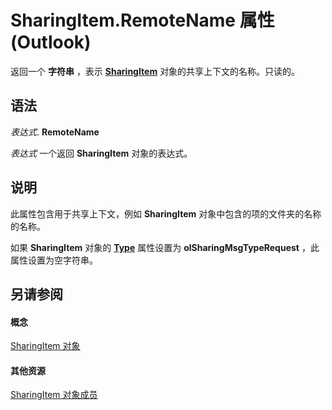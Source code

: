 
# SharingItem.RemoteName 属性 (Outlook)

返回一个 **字符串** ，表示 **[SharingItem](63dd3451-44f3-7cc4-c6e2-7dad5835a7d2.md)** 对象的共享上下文的名称。只读的。


## 语法

 _表达式_. **RemoteName**

 _表达式_ 一个返回 **SharingItem** 对象的表达式。


## 说明

此属性包含用于共享上下文，例如 **SharingItem** 对象中包含的项的文件夹的名称的名称。

如果 **SharingItem** 对象的 **[Type](1077b74f-38ee-8932-792d-64033bc66525.md)** 属性设置为 **olSharingMsgTypeRequest** ，此属性设置为空字符串。


## 另请参阅


#### 概念


[SharingItem 对象](63dd3451-44f3-7cc4-c6e2-7dad5835a7d2.md)
#### 其他资源


[SharingItem 对象成员](719ad60e-2242-2c54-778f-006b61690389.md)